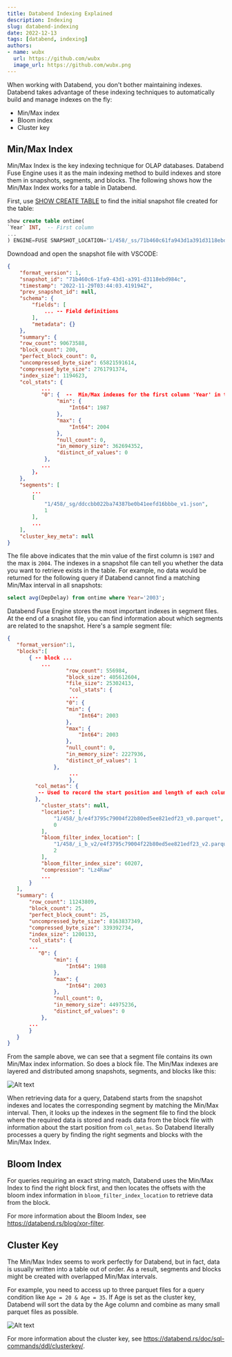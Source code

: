 ```yaml
---
title: Databend Indexing Explained
description: Indexing
slug: databend-indexing
date: 2022-12-13
tags: [databend, indexing]
authors:
- name: wubx
  url: https://github.com/wubx
  image_url: https://github.com/wubx.png
---
```


When working with Databend, you don't bother maintaining indexes. Databend takes advantage of these indexing techniques to automatically build and manage indexes on the fly:

- Min/Max index
- Bloom index 
- Cluster key

## Min/Max Index
Min/Max Index is the key indexing technique for OLAP databases. Databend Fuse Engine uses it as the main indexing method to build indexes and store them in snapshots, segments, and blocks. The following shows how the Min/Max Index works for a table in Databend.

First, use [SHOW CREATE TABLE](https://databend.rs/doc/sql-commands/show/show-create-table) to find the initial snapshot file created for the table:

```sql
show create table ontime(
`Year` INT,  -- First column
...
) ENGINE=FUSE SNAPSHOT_LOCATION='1/458/_ss/71b460c61fa943d1a391d3118ebd984c_v1.json'
```

Downdoad and open the snapshot file with VSCODE:

```json
{
    "format_version": 1,
    "snapshot_id": "71b460c6-1fa9-43d1-a391-d3118ebd984c",
    "timestamp": "2022-11-29T03:44:03.419194Z",
    "prev_snapshot_id": null,
    "schema": {
        "fields": [
            ... -- Field definitions
        ],
        "metadata": {}
    },  
    "summary": {
    "row_count": 90673588,
    "block_count": 200,
    "perfect_block_count": 0,
    "uncompressed_byte_size": 65821591614,
    "compressed_byte_size": 2761791374,
    "index_size": 1194623,
    "col_stats": {
           ...
           "0": {  --  Min/Max indexes for the first column 'Year' in the table
                "min": {
                    "Int64": 1987
                },
                "max": {
                    "Int64": 2004
                },
                "null_count": 0,
                "in_memory_size": 362694352,
                "distinct_of_values": 0
            },
           ...
        }，
    },
    "segments": [
        ...
        [
            "1/458/_sg/ddccbb022ba74387be0b41eefd16bbbe_v1.json",
            1
        ],
        ...
    ],
    "cluster_key_meta": null
}
```

The file above indicates that the min value of the first column is `1987` and the max is `2004`. The indexes in a snapshot file can tell you whether the data you want to retrieve exists in the table. For example, no data would be returned for the following query if Databend cannot find a matching Min/Max interval in all snapshots:

```sql
select avg(DepDelay) from ontime where Year='2003';
```

 Databend Fuse Engine stores the most important indexes in segment files. At the end of a snashot file, you can find information about which segments are related to the snapshot. Here's a sample segment file:

 ```json
 {
    "format_version":1,
    "blocks":[
        { -- block ...
            ...
                    "row_count": 556984,
                    "block_size": 405612604,
                    "file_size": 25302413,
                     "col_stats": {
                     ...
                    "0": {
                    "min": {
                        "Int64": 2003
                    },
                    "max": {
                        "Int64": 2003
                    },
                    "null_count": 0,
                    "in_memory_size": 2227936,
                    "distinct_of_values": 1
                },
                     ...
                     },
          "col_metas": {
           -- Used to record the start position and length of each column
          },
            "cluster_stats": null,
            "location": [
                "1/458/_b/e4f3795c79004f22b80ed5ee821edf23_v0.parquet",
                0
            ],
            "bloom_filter_index_location": [
                "1/458/_i_b_v2/e4f3795c79004f22b80ed5ee821edf23_v2.parquet",
                2
            ],
            "bloom_filter_index_size": 60207,
            "compression": "Lz4Raw"
            ...
        }    
    ],
    "summary": {
        "row_count": 11243809,
        "block_count": 25,
        "perfect_block_count": 25,
        "uncompressed_byte_size": 8163837349,
        "compressed_byte_size": 339392734,
        "index_size": 1200133,
        "col_stats": {
        ...
           "0": {
                "min": {
                    "Int64": 1988
                },
                "max": {
                    "Int64": 2003
                },
                "null_count": 0,
                "in_memory_size": 44975236,
                "distinct_of_values": 0
            },
        ...
        }
    }
}
```

From the sample above, we can see that a segment file contains its own Min/Max index information. So does a block file. The Min/Max indexes are layered and distributed among snapshots, segments, and blocks like this:

![Alt text](../static/img/blog/index-1.png)

When retrieving data for a query, Databend starts from the snapshot indexes and locates the corresponding segment by matching the Min/Max interval. Then, it looks up the indexes in the segment file to find the block where the required data is stored and reads data from the block file with information about the start position from `col_metas`. So Databend literally processes a query by finding the right segments and blocks with the Min/Max Index.

## Bloom Index

For queries requiring an exact string match, Databend uses the Min/Max Index to find the right block first, and then locates the offsets with the bloom index information in `bloom_filter_index_location` to retrieve data from the block.

For more information about the Bloom Index, see https://databend.rs/blog/xor-filter.

## Cluster Key

The Min/Max Index seems to work perfectly for Databend, but in fact, data is usually written into a table out of order. As a result, segments and blocks might be created with overlapped Min/Max intervals.

For example, you need to access up to three parquet files for a query condition like `Age = 20 & Age = 35`. If Age is set as the cluster key, Databend will sort the data by the Age column and combine as many small parquet files as possible.

![Alt text](../static/img/blog/index-2.png)

For more information about the cluster key, see https://databend.rs/doc/sql-commands/ddl/clusterkey/.